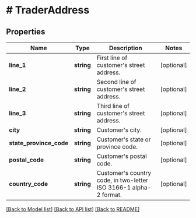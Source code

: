 # # TraderAddress

## Properties

Name | Type | Description | Notes
------------ | ------------- | ------------- | -------------
**line_1** | **string** | First line of customer&#39;s street address. | [optional]
**line_2** | **string** | Second line of customer&#39;s street address. | [optional]
**line_3** | **string** | Third line of customer&#39;s street address. | [optional]
**city** | **string** | Customer&#39;s city. | [optional]
**state_province_code** | **string** | Customer&#39;s state or province code. | [optional]
**postal_code** | **string** | Customer&#39;s postal code. | [optional]
**country_code** | **string** | Customer&#39;s country code, in two-letter ISO 3166-1 alpha-2 format. | [optional]

[[Back to Model list]](../../README.md#models) [[Back to API list]](../../README.md#endpoints) [[Back to README]](../../README.md)
